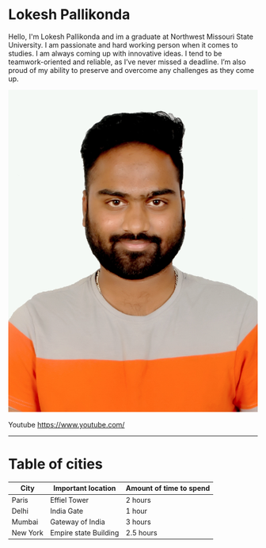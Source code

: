 # Lokesh Pallikonda

Hello, I'm Lokesh Pallikonda and im a graduate at Northwest Missouri State University. I am passionate and hard working person when it comes to studies. I am always coming up with innovative ideas. I tend to be teamwork-oriented and reliable, as I’ve never missed a deadline. I’m also proud of my ability to preserve and overcome any challenges as they come up.

![Lokesh](https://github.com/Lokesh156/assignment2-Pallikonda/blob/main/197.jpg)

Youtube <https://www.youtube.com/>

***

# Table of cities

| City |  Important location |  Amount of time to spend |
| --- | --- | --- |
| Paris | Effiel Tower | 2 hours |
| Delhi | India Gate  | 1 hour |
| Mumbai | Gateway of India | 3 hours |
| New York | Empire state Building | 2.5 hours |

